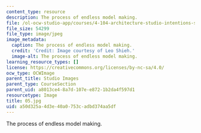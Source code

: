 ```yaml
---
content_type: resource
description: The process of endless model making.
file: /ol-ocw-studio-app/courses/4-104-architecture-studio-intentions-spring-2005/a50d325a4d3e40a0753cadbd374aa5df_05.jpg
file_size: 54299
file_type: image/jpeg
image_metadata:
  caption: The process of endless model making.
  credit: 'Credit: Image courtesy of Leo Shieh.'
  image-alt: The process of endless model making.
learning_resource_types: []
license: https://creativecommons.org/licenses/by-nc-sa/4.0/
ocw_type: OCWImage
parent_title: Studio Images
parent_type: CourseSection
parent_uid: a8013ce4-8a7d-107e-e872-1b2da4f597d1
resourcetype: Image
title: 05.jpg
uid: a50d325a-4d3e-40a0-753c-adbd374aa5df
---
```

The process of endless model making.